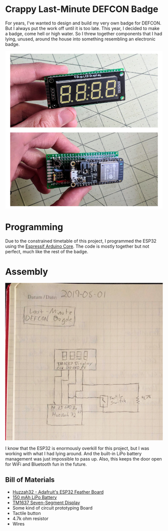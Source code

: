 # Crappy Last-Minute DEFCON Badge

For years, I've wanted to design and build my very own badge for DEFCON. But I always put the work off until it is too late. This year, I decided to make a badge, come hell or high water. So I threw together components that I had lying, unused, around the house into something resembling an electronic badge.

![Front and back image of a stack of electronics with a numeric display on one side and an exposed Huzzah32 microcontroller on the other.](images/last_minute_badge.jpg?raw=true "Looks kind of like one of those fancy badges, right?")

# Programming

Due to the constrained timetable of this project, I programmed the ESP32 using the [Espressif Arduino Core](https://github.com/espressif/arduino-esp32#using-through-arduino-ide). The code is mostly together but not perfect, much like the rest of the badge.

# Assembly

![Hand-drawn schematic on grid paper showing how the display and Huzzah32 are connected. These connections may also be determined from the code, but note that there is a 4.7k pull-up resistor on the button.](images/schematic.jpg?raw=true "So analog.")

I know that the ESP32 is enormously overkill for this project, but I was working with what I had lying around. And the built-in LiPo battery management was just impossible to pass up. Also, this keeps the door open for WiFi and Bluetooth fun in the future.

## Bill of Materials

- [Huzzah32 - Adafruit's ESP32 Feather Board](https://www.adafruit.com/product/3405)
- [150 mAh LiPo Battery](https://www.adafruit.com/product/1317)
- [TM1637 Seven-Segment Display](https://www.amazon.com/diymore-Display-7-Segment-4-Digit-Digital/dp/B078J6452J)
- Some kind of circuit prototyping Board
- Tactile button
- 4.7k ohm resistor
- Wires
